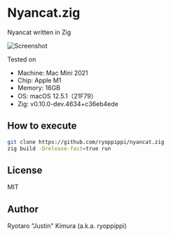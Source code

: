 # Nyancat.zig

Nyancat written in Zig

![Screenshot](/screenshot/screenshot.gif)

Tested on

- Machine: Mac Mini 2021
- Chip: Apple M1
- Memory: 16GB
- OS: macOS 12.5.1（21F79）
- Zig: v0.10.0-dev.4634+c36eb4ede

## How to execute

```sh
git clone https://github.com/ryoppippi/nyancat.zig
zig build -Drelease-fast=true run
```

## License

MIT

## Author

Ryotaro "Justin" Kimura (a.k.a. ryoppippi)
